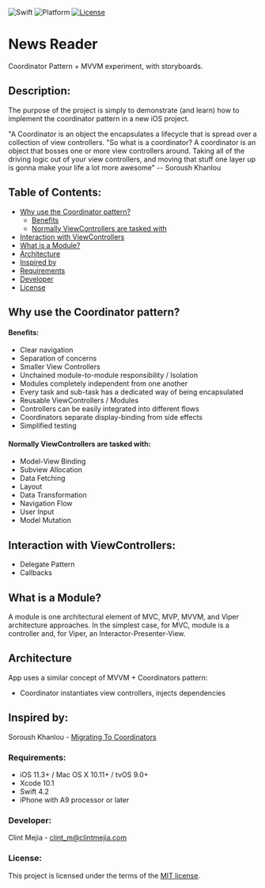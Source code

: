 ![Swift](https://img.shields.io/badge/Swift-4.2-orange.svg)
![Platform](https://img.shields.io/badge/platform-iOS-lightgrey.svg)
[![License](https://img.shields.io/badge/license-mit-blue.svg)](https://doge.mit-license.org)

# News Reader

Coordinator Pattern + MVVM experiment, with storyboards.

## Description:

The purpose of the project is simply to demonstrate (and learn) how to implement the coordinator pattern in a new iOS project. 

"A Coordinator is an object the encapsulates a lifecycle that is spread over a collection of view controllers. "So what is a coordinator? A coordinator is an object that bosses one or more view controllers around. Taking all of the driving logic out of your view controllers, and moving that stuff one layer up is gonna make your life a lot more awesome" 
-- Soroush Khanlou

## Table of Contents:
- [Why use the Coordinator pattern?](#why)
  - [Benefits](#benefits)
  - [Normally ViewControllers are tasked with](#currentModel)
- [Interaction with ViewControllers](#interaction)
- [What is a Module?](#module)
- [Architecture](#architecture)
- [Inspired by](#inspiredby)
- [Requirements](#requirements)
- [Developer](#developer)
- [License](#license)

## Why use the Coordinator pattern? <a name="why"></a>

#### Benefits: <a name="benefits"></a>

- Clear navigation
- Separation of concerns
- Smaller View Controllers
- Unchained module-to-module responsibility / Isolation
- Modules completely independent from one another
- Every task and sub-task has a dedicated way of being encapsulated
- Reusable ViewControllers / Modules
- Controllers can be easily integrated into different flows
- Coordinators separate display-binding from side effects
- Simplified testing

#### Normally ViewControllers are tasked with: <a name="currentModel"></a>

- Model-View Binding
- Subview Allocation
- Data Fetching
- Layout
- Data Transformation
- Navigation Flow
- User Input
- Model Mutation

## Interaction with ViewControllers: <a name="interaction"></a>

- Delegate Pattern
- Callbacks

## What is a Module? <a name="module"></a>

A module is one architectural element of MVC, MVP, MVVM, and Viper architecture approaches. In the simplest case, for MVC, module is a controller and, for Viper, an Interactor-Presenter-View.

## Architecture

App uses a similar concept of MVVM + Coordinators pattern:

- Coordinator instantiates view controllers, injects dependencies

## Inspired by: <a name="inspiredby"></a>

Soroush Khanlou - [Migrating To Coordinators](http://khanlou.com/2017/04/migrating-to-coordinators/)

### Requirements:

* iOS 11.3+ / Mac OS X 10.11+ / tvOS 9.0+
* Xcode 10.1
* Swift 4.2
* iPhone with A9 processor or later

### Developer:

Clint Mejia - [clint_m@clintmejia.com](clint_m@clintmejia.com)


### License:

This project is licensed under the terms of the [MIT license](https://opensource.org/licenses/MIT).
